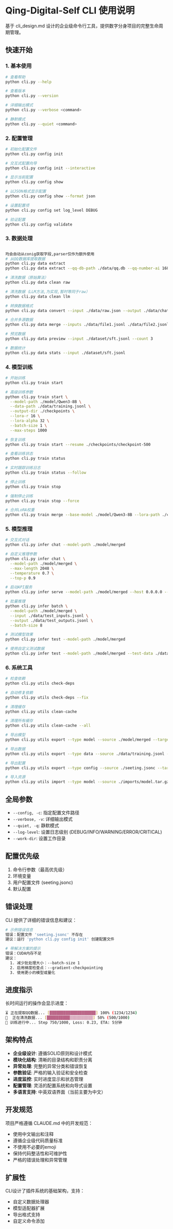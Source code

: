 # Qing-Digital-Self CLI 使用说明

基于 cli_design.md 设计的企业级命令行工具，提供数字分身项目的完整生命周期管理。

## 快速开始

### 1. 基本使用

```bash
# 查看帮助
python cli.py --help

# 查看版本
python cli.py --version

# 详细输出模式
python cli.py --verbose <command>

# 静默模式
python cli.py --quiet <command>
```

### 2. 配置管理

```bash
# 初始化配置文件
python cli.py config init

# 交互式配置向导
python cli.py config init --interactive

# 显示当前配置
python cli.py config show

# 以JSON格式显示配置
python cli.py config show --format json

# 设置配置项
python cli.py config set log_level DEBUG

# 验证配置
python cli.py config validate
```

### 3. 数据处理

```bash

均会自动从conig获取字段,parser仅作为额外使用
# 从QQ数据库提取数据
python cli.py data extract
python cli.py data extract --qq-db-path ./data/qq.db --qq-number-ai 1684773595 --output ./dataset/csv

# 清洗数据（原始算法）
python cli.py data clean raw

# 清洗数据（LLM方法,为实现,暂时等同于raw）
python cli.py data clean llm

# 转换数据格式
python cli.py data convert --input ./data/raw.json --output ./data/chatml.jsonl --format chatml

# 合并多源数据
python cli.py data merge --inputs ./data/file1.jsonl ./data/file2.jsonl --output ./data/merged.jsonl --deduplicate

# 预览数据
python cli.py data preview --input ./dataset/sft.jsonl --count 3

# 数据统计
python cli.py data stats --input ./dataset/sft.jsonl
```

### 4. 模型训练

```bash
# 开始训练
python cli.py train start

# 高级训练参数
python cli.py train start \
  --model-path ./model/Qwen3-8B \
  --data-path ./data/training.jsonl \
  --output-dir ./checkpoints \
  --lora-r 16 \
  --lora-alpha 32 \
  --batch-size 1 \
  --max-steps 1000

# 恢复训练
python cli.py train start --resume ./checkpoints/checkpoint-500

# 查看训练状态
python cli.py train status

# 实时跟踪训练日志
python cli.py train status --follow

# 停止训练
python cli.py train stop

# 强制停止训练
python cli.py train stop --force

# 合并LoRA权重
python cli.py train merge --base-model ./model/Qwen3-8B --lora-path ./checkpoints/final --output ./model/merged
```

### 5. 模型推理

```bash
# 交互式对话
python cli.py infer chat --model-path ./model/merged

# 自定义推理参数
python cli.py infer chat \
  --model-path ./model/merged \
  --max-length 2048 \
  --temperature 0.7 \
  --top-p 0.9

# 启动API服务
python cli.py infer serve --model-path ./model/merged --host 0.0.0.0 --port 8000

# 批量推理
python cli.py infer batch \
  --model-path ./model/merged \
  --input ./data/test_inputs.jsonl \
  --output ./data/test_outputs.jsonl \
  --batch-size 8

# 测试模型效果
python cli.py infer test --model-path ./model/merged

# 使用自定义测试数据
python cli.py infer test --model-path ./model/merged --test-data ./data/test_cases.jsonl
```

### 6. 系统工具

```bash
# 检查依赖
python cli.py utils check-deps

# 自动修复依赖
python cli.py utils check-deps --fix

# 清理缓存
python cli.py utils clean-cache

# 清理所有缓存
python cli.py utils clean-cache --all

# 导出模型
python cli.py utils export --type model --source ./model/merged --target ./exports/model.tar.gz

# 导出数据
python cli.py utils export --type data --source ./data/training.jsonl --target ./exports/data.tar.gz

# 导出配置
python cli.py utils export --type config --source ./seeting.jsonc --target ./exports/config.jsonc

# 导入资源
python cli.py utils import --type model --source ./imports/model.tar.gz --target ./model/imported
```

## 全局参数

- `--config, -c`: 指定配置文件路径
- `--verbose, -v`: 详细输出模式
- `--quiet, -q`: 静默模式  
- `--log-level`: 设置日志级别 (DEBUG/INFO/WARNING/ERROR/CRITICAL)
- `--work-dir`: 设置工作目录

## 配置优先级

1. 命令行参数（最高优先级）
2. 环境变量
3. 用户配置文件 (seeting.jsonc)
4. 默认配置

## 错误处理

CLI 提供了详细的错误信息和建议：

```bash
# 示例错误信息
错误：配置文件 'seeting.jsonc' 不存在
建议：运行 'python cli.py config init' 创建配置文件

# 带解决方案的提示
错误：CUDA内存不足  
建议：
  1. 减少批处理大小：--batch-size 1
  2. 启用梯度检查点：--gradient-checkpointing
  3. 使用更小的模型或量化
```

## 进度指示

长时间运行的操作会显示进度：

```bash
⏳ 正在提取QQ数据... [████████████████████] 100% (1234/1234)
🔄  正在清洗数据... [██████████▒▒▒▒▒▒▒▒▒▒] 50% (500/1000)
🚀 训练进行中... Step 750/1000, Loss: 0.23, ETA: 5分钟
```

## 架构特点

- **企业级设计**: 遵循SOLID原则和设计模式
- **模块化结构**: 清晰的目录结构和职责分离
- **异常处理**: 完整的异常分类和错误恢复
- **参数验证**: 严格的输入验证和安全检查
- **进度监控**: 实时进度显示和状态管理
- **配置管理**: 灵活的配置系统和向导式设置
- **多语言支持**: 中英双语界面（当前主要为中文）

## 开发规范

项目严格遵循 CLAUDE.md 中的开发规范：

- 使用中文输出和注释
- 遵循企业级代码质量标准
- 不使用不必要的emoji
- 保持代码整洁性和可维护性
- 严格的错误处理和异常管理

## 扩展性

CLI设计了插件系统的基础架构，支持：

- 自定义数据处理器
- 模型适配器扩展
- 导出格式支持
- 自定义命令添加